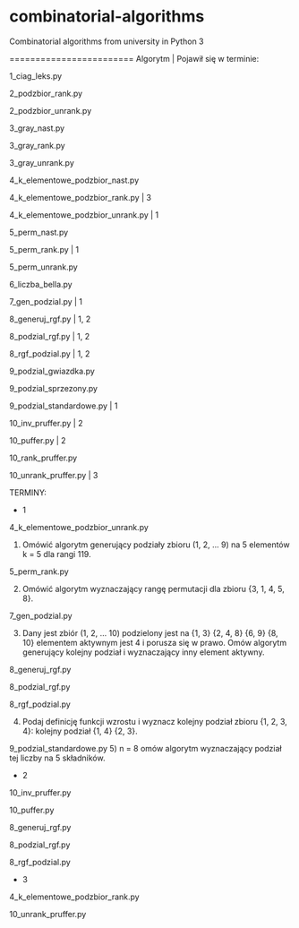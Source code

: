 combinatorial-algorithms
========================

Combinatorial algorithms from university in Python 3

========================
Algorytm | Pojawił się w terminie:

1_ciag_leks.py

2_podzbior_rank.py

2_podzbior_unrank.py

3_gray_nast.py

3_gray_rank.py

3_gray_unrank.py

4_k_elementowe_podzbior_nast.py

4_k_elementowe_podzbior_rank.py | 3

4_k_elementowe_podzbior_unrank.py | 1

5_perm_nast.py

5_perm_rank.py | 1

5_perm_unrank.py

6_liczba_bella.py

7_gen_podzial.py | 1

8_generuj_rgf.py | 1, 2

8_podzial_rgf.py | 1, 2

8_rgf_podzial.py | 1, 2

9_podzial_gwiazdka.py

9_podzial_sprzezony.py

9_podzial_standardowe.py | 1

10_inv_pruffer.py | 2

10_puffer.py | 2

10_rank_pruffer.py

10_unrank_pruffer.py | 3


TERMINY:

- 1

4_k_elementowe_podzbior_unrank.py

1) Omówić algorytm generujący podziały zbioru (1, 2, ... 9) na 5 elementów
k = 5 dla rangi 119.

5_perm_rank.py

2) Omówić algorytm wyznaczający rangę permutacji dla zbioru {3, 1, 4, 5, 8}.

7_gen_podzial.py

3) Dany jest zbiór (1, 2, ... 10) podzielony jest na {1, 3} {2, 4, 8} {6, 9}
{8, 10} elementem aktywnym jest 4 i porusza się w prawo. Omów algorytm
generujący kolejny podział i wyznaczający inny element aktywny.


8_generuj_rgf.py

8_podzial_rgf.py

8_rgf_podzial.py

4) Podaj definicję funkcji wzrostu i wyznacz kolejny podział zbioru
{1, 2, 3, 4}: kolejny podział {1, 4} {2, 3}.


9_podzial_standardowe.py
5) n = 8 omów algorytm wyznaczający podział tej liczby na 5 składników.

- 2

10_inv_pruffer.py

10_puffer.py

8_generuj_rgf.py

8_podzial_rgf.py

8_rgf_podzial.py


- 3

4_k_elementowe_podzbior_rank.py

10_unrank_pruffer.py

